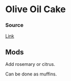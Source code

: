 # Olive Oil Cake

### Source

[Link](https://www.chowhound.com/recipes/olive-oil-cake-10760)

## Mods

Add rosemary or citrus.

Can be done as muffins.


